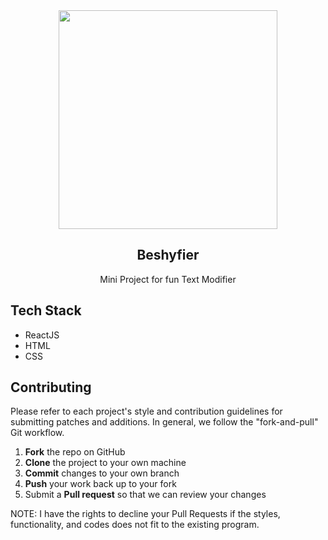 <div align="center">
<img src="https://github.com/kaizenics/beshyfier-text-modifier/assets/94561281/522b9367-12f4-4ca9-ac38-d2a71b77939e" width="350" />
</div>


<div align="center">
  <h2>Beshyfier</h2>
  <p>Mini Project for fun Text Modifier</p>
</div>

## Tech Stack
* ReactJS
* HTML
* CSS

## Contributing

Please refer to each project's style and contribution guidelines for submitting patches and additions. In general, we follow the "fork-and-pull" Git workflow.

 1. **Fork** the repo on GitHub
 2. **Clone** the project to your own machine
 3. **Commit** changes to your own branch
 4. **Push** your work back up to your fork
 5. Submit a **Pull request** so that we can review your changes

NOTE: I have the rights to decline your Pull Requests if the styles, functionality, and codes does not fit to the existing program.
